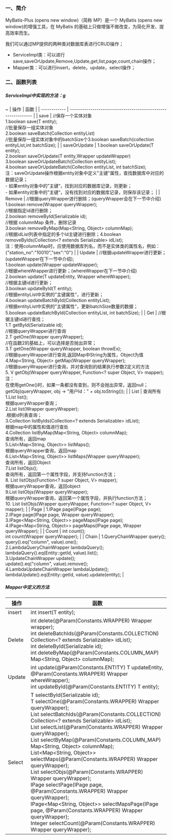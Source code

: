 ### 一、简介

MyBatis-Plus (opens new window)（简称 MP）是一个 MyBatis (opens new window)的增强工具，在 MyBatis 的基础上只做增强不做改变，为简化开发、提高效率而生。

我们可以通过MP提供的两种类对数据库表进行CRUD操作；

- ServiceImpl类：可以进行save,saveOrUpdate,Remove,Update,get,list,page,count,chain操作；
- Mapper类：可以进行insert，delete，update，select操作；

### 二、函数列表


##### ServiceImpl中实现的方法：g
~
| 操作         | 函数                                                         |
| ------------ | ------------------------------------------------------------ |
| save         | //保存一个实体对象<br>1.boolean save(T entity);<br/>//批量保存一组实体对象<br>2.boolean saveBatch(Collection<T> entityList)<br/>//批量保存一组实体对象中的batchSize个3.boolean saveBatch(collection<T> entityList,int batchSize); |
| saveOrUpdate | 1.boolean saveOrUpdate(T entity);<br/>2.boolean saveOrUpdate(T entity,Wrapper<T> updateWrapper)<br/>3.boolean saveOrUpdateBatch(Collection<T> entityList);<br/>4.boolean saveOrUpdateBatch(Collection<T> entityList, int batchSize);<br>注：saveOrUpdate操作根据entity对象中定义"主键"属性，查找数据库中对应的数据记录；<br/>- 如果entity对象中的”主键“，找到对应的数据库记录，则更新；<br/>- 如果entity对象中的”主键“，没有找到对应的数据库记录，则保存该记录； |
| Remove       | //根据queryWrapper进行删除；(queryWrapper会在下一节中介绍)<br>1.boolean remove(Wrapper<T> queryWrapper);<br/>//根据指定id进行删除；<br>2.boolean removeById(Serializable id);<br/>//根据 columnMap 条件，删除记录<br>3.boolean removeByMap(Map<String, Object> columnMap);<br/>//根据idList列表中指定的多个Id主键进行删除；4.boolean removeByIds(Collection<? extends Serializable> idList);<br>注：使用columnMap时，应使用数据库列名，而不是实体类的属性名，例如： {"station_no":"10010","sex":"0"} |
| Update       | //根据updateWrapper进行更新；(updateWrapper在下一节中介绍);<br/>1.boolean update(Wrapper<T> updateWrapper);<br/>//根据whereWrapper进行更新；(whereWrapper在下一节中介绍)<br/>2.boolean update(T updateEntity, Wrapper<T> whereWrapper);<br/>//根据主键id进行更新；<br/>3.boolean updateById(T entity);<br/>//根据entityList中实例的”主键属性“，进行更新；<br>4.boolean updateBatchById(Collection<T> entityList);<br/>//根据entityList中实例的”主键属性“，更新batchSize数量的数据；<br>5.boolean updateBatchById(Collection<T> entityList, int batchSize); |
| Get          | //根据主键id进行查找；<br/>1.T getById(Serializable id);<br/>//根据queryWrapper进行查询<br>2.T getOne(Wrapper<T> queryWrapper);<br/>//在函数2的基础上，可以选择是否抛出异常；<br/>3.T getOne(Wrapper<T> queryWrapper, boolean throwEx);<br/>//根据queryWrapper进行查询,返回Map中String为属性，Object为值<br/>4.Map<String, Object> getMap(Wrapper<T> queryWrapper);<br/>//根据queryWrapper进行查询，并对查询到的结果执行参数2定义的方法<br/>5.<V> V getObj(Wrapper<T> queryWrapper, Function<? super Object, V> mapper);<br>注：<br>在使用getOne()时，如果一条都没有查到，则不会抛出异常，返回null；<br/>getObj(queryWrapper, obj -> "用户Id：" +  obj.toString()); |
| List         | 查询所有<br/>1.List<T> list();<br/>根据queryWrapper查询；<br/>2.List<T> list(Wrapper<T> queryWrapper);<br/>.根据id列表查询；<br/>3.Collection<T> listByIds(Collection<? extends Serializable> idList);<br/>根据map中的属性和值进行查处<br/>4.Collection<T> listByMap(Map<String, Object> columnMap);<br/>查询所有，返回map<br>5.List<Map<String, Object>> listMaps();<br/>根据queryWrapper查询，返回map<br/>6.List<Map<String, Object>> listMaps(Wrapper<T> queryWrapper);<br/>查询所有，返回Object<br/>7.List<Object> listObjs();<br/>查询所有，返回第一个属性字段，并支持function方法；<br/>8.<V> List<V> listObjs(Function<? super Object, V> mapper);<br/>根据queryWrapper查询，返回object<br/>9.List<Object> listObjs(Wrapper<T> queryWrapper);<br/>根据queryWrapper查询，返回第一个属性字段，并执行function方法；<br>10.<V> List<V> listObjs(Wrapper<T> queryWrapper, Function<? super Object, V> mapper); |
| Page         | 1.IPage<T> page(IPage<T> page);<br/>2.IPage<T> page(IPage<T> page, Wrapper<T> queryWrapper);<br/>3.IPage<Map<String, Object>> pageMaps(IPage<T> page);<br/>4.IPage<Map<String, Object>> pageMaps(IPage<T> page, Wrapper<T> queryWrapper); |
| Count        | int count();<br/>int count(Wrapper<T> queryWrapper);         |
| Chain        | 1.QueryChainWrapper<T> query();<br/>query().eq("column", value).one();<br/>2.LambdaQueryChainWrapper<T> lambdaQuery(); <br/>lambdaQuery().eq(Entity::getId, value).list();<br/>3.UpdateChainWrapper<T> update();<br/>update().eq("column", value).remove();<br/>4.LambdaUpdateChainWrapper<T> lambdaUpdate();<br/>lambdaUpdate().eq(Entity::getId, value).update(entity); |

##### Mapper中定义的方法

| 操作   | 函数                                                         |
| ------ | ------------------------------------------------------------ |
| insert | int insert(T entity);                                        |
| Delete | int delete(@Param(Constants.WRAPPER) Wrapper<T> wrapper);<br/>int deleteBatchIds(@Param(Constants.COLLECTION) Collection<? extends Serializable> idList);<br/>int deleteById(Serializable id);<br/>int deleteByMap(@Param(Constants.COLUMN_MAP) Map<String, Object> columnMap); |
| Update | int update(@Param(Constants.ENTITY) T updateEntity, @Param(Constants.WRAPPER) Wrapper<T> whereWrapper);<br>  int updateById(@Param(Constants.ENTITY) T entity); |
| Select | T selectById(Serializable id);<br/>T selectOne(@Param(Constants.WRAPPER) Wrapper<T> queryWrapper);<br/>List<T> selectBatchIds(@Param(Constants.COLLECTION) Collection<? extends Serializable> idList);<br/>List<T> selectList(@Param(Constants.WRAPPER) Wrapper<T> queryWrapper);<br/>List<T> selectByMap(@Param(Constants.COLUMN_MAP) Map<String, Object> columnMap);<br/>List<Map<String, Object>> selectMaps(@Param(Constants.WRAPPER) Wrapper<T> queryWrapper);<br/>List<Object> selectObjs(@Param(Constants.WRAPPER) Wrapper<T> queryWrapper);<br/>IPage<T> selectPage(IPage<T> page, @Param(Constants.WRAPPER) Wrapper<T> queryWrapper);<br/>IPage<Map<String, Object>> selectMapsPage(IPage<T> page, @Param(Constants.WRAPPER) Wrapper<T> queryWrapper);<br/>Integer selectCount(@Param(Constants.WRAPPER) Wrapper<T> queryWrapper); |

